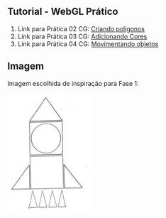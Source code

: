 ## Tutorial - WebGL Prático

1. Link para Prática 02 CG: [Criando polígonos](tutorial/licao01.html)  
2. Link para Prática 03 CG: [Adicionando Cores](tutorial/licao02.html)  
3. Link para Prática 04 CG: [Movimentando objetos](tutorial/licao03.html)

## Imagem

Imagem escolhida de inspiração para Fase 1:

![imagem pre-1](pre-1.jpg)
